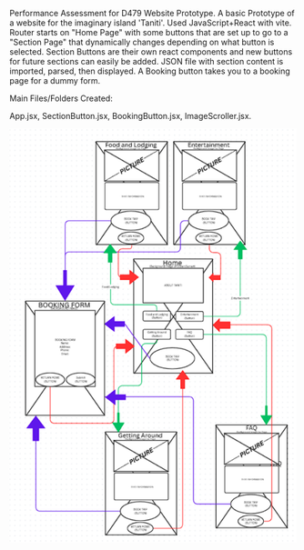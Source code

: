 Performance Assessment for D479 Website Prototype. 
A basic Prototype of a website for the imaginary island 'Taniti'. Used JavaScript+React with vite. Router starts on "Home Page" with some buttons that are set up to go to a "Section Page" that dynamically changes depending on what button is selected. Section Buttons are their own react components and new buttons for future sections can easily be added. JSON file with section content is imported, parsed, then displayed. A Booking button takes you to a booking page for a dummy form. 

Main Files/Folders Created:

App.jsx, SectionButton.jsx, BookingButton.jsx, ImageScroller.jsx.


<img src="https://github.com/wward49/D479-Taniti-Website-Prototype/blob/main/src/Picture1.png" width="600">
